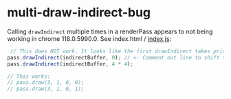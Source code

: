 # multi-draw-indirect-bug
Calling `drawIndirect` multiple times in a renderPass appears to not being working in chrome 118.0.5990.0. See index.html / [index.js]([url](https://github.com/mmgeorge/multi-draw-indirect-bug/blob/master/index.js#L133-L138)https://github.com/mmgeorge/multi-draw-indirect-bug/blob/master/index.js#L133-L138): 

```js
 // This does NOT work. It looks like the first drawIndirect takes priority
pass.drawIndirect(indirectBuffer, 0); // <- Comment out line to shift triangle
pass.drawIndirect(indirectBuffer, 4 * 4);

// This works: 
// pass.draw(3, 1, 0, 0);
// pass.draw(3, 1, 0, 1);
```

